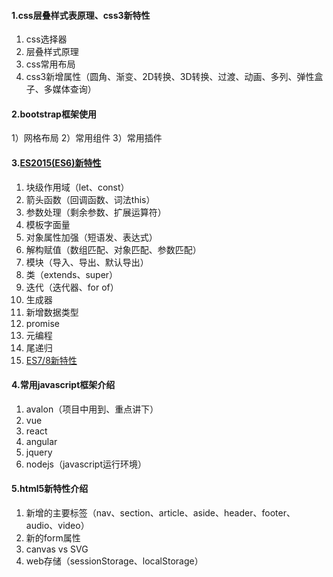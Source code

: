 #### 1.css层叠样式表原理、css3新特性
1. css选择器
2. 层叠样式原理
3. css常用布局
4. css3新增属性（圆角、渐变、2D转换、3D转换、过渡、动画、多列、弹性盒子、多媒体查询）

#### 2.bootstrap框架使用
1）网格布局
2）常用组件
3）常用插件

#### 3.[ES2015(ES6)新特性](http://es6.ruanyifeng.com/)  
1. 块级作用域（let、const）
2. 箭头函数（回调函数、词法this）
3. 参数处理（剩余参数、扩展运算符）
4. 模板字面量
5. 对象属性加强（短语发、表达式）
6. 解构赋值（数组匹配、对象匹配、参数匹配）
7. 模块（导入、导出、默认导出）
8. 类（extends、super）
9. 迭代（迭代器、for of）
10. 生成器
11. 新增数据类型
12. promise
13. 元编程
14. 尾递归
15. [ES7/8新特性](https://www.jianshu.com/p/13c5d002478b)  

#### 4.常用javascript框架介绍
1. avalon（项目中用到、重点讲下）
2. vue
3. react
4. angular
5. jquery
6. nodejs（javascript运行环境）

#### 5.html5新特性介绍

1. 新增的主要标签（nav、section、article、aside、header、footer、audio、video）
2. 新的form属性
3. canvas vs SVG
4. web存储（sessionStorage、localStorage）


